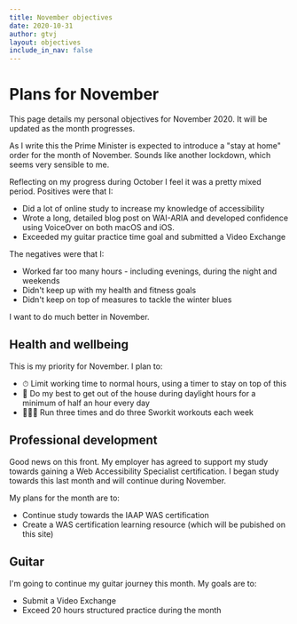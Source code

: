 ```yaml
---
title: November objectives
date: 2020-10-31
author: gtvj
layout: objectives
include_in_nav: false
---
```


# Plans for November

This page details my personal objectives for November 2020. It will be updated as the month progresses. 

As I write this the Prime Minister is expected to introduce a "stay at home" order for the month of November. Sounds like another lockdown, which seems very sensible to me.

Reflecting on my progress during October I feel it was a pretty mixed period. Positives were that I:

* Did a lot of online study to increase my knowledge of accessibility
* Wrote a long, detailed blog post on WAI-ARIA and developed confidence using VoiceOver on both macOS and iOS. 
* Exceeded my guitar practice time goal and submitted a Video Exchange

The negatives were that I: 

* Worked far too many hours - including evenings, during the night and weekends
* Didn't keep up with my health and fitness goals 
* Didn't keep on top of measures to tackle the winter blues

I want to do much better in November.

## Health and wellbeing

This is my priority for November. I plan to:

* ⏱ Limit working time to normal hours, using a timer to stay on top of this
* 🍁 Do my best to get out of the house during daylight hours for a minimum of half an hour every day
* 🏃🏽‍♂️ Run three times and do three Sworkit workouts each week

## Professional development

Good news on this front. My employer has agreed to support my study towards gaining a Web Accessibility Specialist certification. I began study towards this last month and will continue during November.

My plans for the month are to: 

* Continue study towards the IAAP WAS certification
* Create a WAS certification learning resource (which will be pubished on this site)

## Guitar

I'm going to continue my guitar journey this month. My goals are to: 

* Submit a Video Exchange
* Exceed 20 hours structured practice during the month
